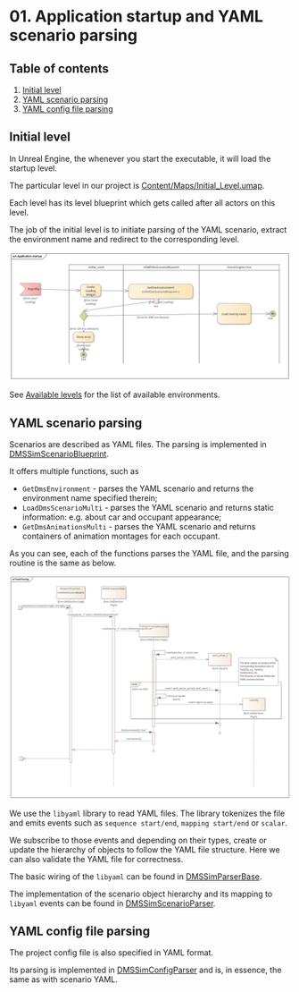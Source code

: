 # 01. Application startup and YAML scenario parsing

## Table of contents
1. [Initial level](#Initial_level)
2. [YAML scenario parsing](#YAML_parsing)
3. [YAML config file parsing](#YAML_config_parsing)
## Initial level <a name="Initial_level" id="Initial_level"></a>

In Unreal Engine, the whenever you start the executable, it will load the startup level.

The particular level in our project is [Content/Maps/Initial_Level.umap](../../../DMS_Simulation/Content/Maps/Initial_Level.umap).

Each level has its level blueprint which gets called after all actors on this level.

The job of the initial level is to initiate parsing of the YAML scenario, extract the environment name and redirect to the corresponding level.

![Application Startup](img/ApplicationStartup.png)

See [Available levels](../02-Scene_creation_DMS_car_camera/README.md#Available_levels) for the list of available environments.

## YAML scenario parsing <a name="YAML_parsing" id="YAML_parsing"></a>

Scenarios are described as YAML files. The parsing is implemented in [DMSSimScenarioBlueprint](../../../DMS_Simulation/Plugins/DMSSimCore/Source/DMSSimCore/Public/DMSSimScenarioBlueprint.h).

It offers multiple functions, such as
+ `GetDmsEnvironment` - parses the YAML scenario and returns the environment name specified therein;
+ `LoadDmsScenarioMulti` - parses the YAML scenario and returns static information: e.g. about car and occupant appearance; 
+ `GetDmsAnimationsMulti` - parses the YAML scenario and returns containers of animation montages for each occupant.

As you can see, each of the functions parses the YAML file, and the parsing routine is the same as below.

![YAML parsing](img/YamlParsing.png)

We use the `libyaml` library to read YAML files. The library tokenizes the file and emits events such as `sequence start/end`, `mapping start/end` or `scalar`.

We subscribe to those events and depending on their types, create or update the hierarchy of objects to follow the YAML file structure. Here we can also validate the YAML file for correctness.

The basic wiring of the `libyaml` can be found in [DMSSimParserBase](../../../DMS_Simulation/Plugins/DMSSimCore/Source/DMSSimCore/Private/DMSSimParserBase.cpp).

The implementation of the scenario object hierarchy and its mapping to `libyaml` events can be found in [DMSSimScenarioParser](../../../DMS_Simulation/Plugins/DMSSimCore/Source/DMSSimCore/Private/DMSSimScenarioParser.cpp).

## YAML config file parsing <a name="YAML_config_parsing" id="YAML_config_parsing"></a>

The project config file is also specified in YAML format.

Its parsing is implemented in [DMSSimConfigParser](../../../DMS_Simulation/Plugins/DMSSimCore/Source/DMSSimCore/Private/DMSSimConfigParser.cpp) and is, in essence, the same as with scenario YAML.
